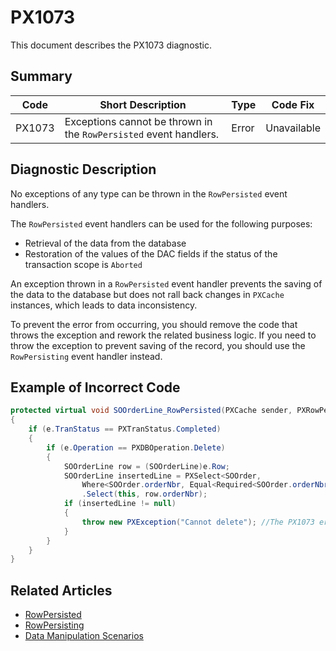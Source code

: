 # PX1073
This document describes the PX1073 diagnostic.

## Summary

| Code   | Short Description                                                 | Type  | Code Fix    | 
| ------ | ----------------------------------------------------------------- | ----- | ----------- | 
| PX1073 | Exceptions cannot be thrown in the `RowPersisted` event handlers. | Error | Unavailable |

## Diagnostic Description
No exceptions of any type can be thrown in the `RowPersisted` event handlers. 

The `RowPersisted` event handlers can be used for the following purposes:

 - Retrieval of the data from the database
 - Restoration of the values of the DAC fields if the status of the transaction scope is `Aborted`

An exception thrown in a `RowPersisted` event handler prevents the saving of the data to the database but does not rall back changes in `PXCache` instances, which leads to data inconsistency.

To prevent the error from occurring, you should remove the code that throws the exception and rework the related business logic. If you need to throw the exception to prevent saving of the record, you should use the `RowPersisting` event handler instead.

## Example of Incorrect Code

```C#
protected virtual void SOOrderLine_RowPersisted(PXCache sender, PXRowPersistedEventArgs e)
{
    if (e.TranStatus == PXTranStatus.Completed)
    {
        if (e.Operation == PXDBOperation.Delete)
        {
            SOOrderLine row = (SOOrderLine)e.Row;
            SOOrderLine insertedLine = PXSelect<SOOrder,
                Where<SOOrder.orderNbr, Equal<Required<SOOrder.orderNbr>>>>
                .Select(this, row.orderNbr);
            if (insertedLine != null)
            {
                throw new PXException("Cannot delete"); //The PX1073 error is displayed for this line.
            }
        }
    }
}
```

## Related Articles

 - [RowPersisted](https://help.acumatica.com/Help?ScreenId=ShowWiki&pageid=ac686a56-ea6d-5ece-1063-a2842fb9aaa0)
 - [RowPersisting](https://help.acumatica.com/Help?ScreenId=ShowWiki&pageid=d302caf7-87a4-d7e4-65b3-c463f4d62ee3)
 - [Data Manipulation Scenarios](https://help.acumatica.com/Help?ScreenId=ShowWiki&pageid=d9cf6274-f5c8-43e7-9d13-9b423113d67e)